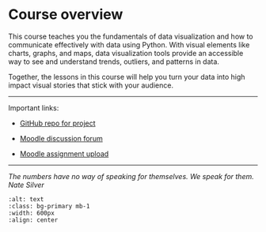 # Course overview

This course teaches you the fundamentals of data visualization and how to communicate effectively with data using Python. With visual elements like charts, graphs, and maps, data visualization tools provide an accessible way to see and understand trends, outliers, and patterns in data.

Together, the lessons in this course will help you turn your data into high impact visual stories that stick with your audience. 

---

Important links:

- [GitHub repo for project]()

- [Moodle discussion forum](https://e-learning.hdm-stuttgart.de/moodle/mod/forum/view.php?id=214818)

- [Moodle assignment upload](https://e-learning.hdm-stuttgart.de/moodle/course/view.php?id=4535#section-1)

---


*The numbers have no way of speaking for themselves. 
We speak for them. Nate Silver*


```{image} ../_static/img/course-overview.png
:alt: text
:class: bg-primary mb-1
:width: 600px
:align: center
```
